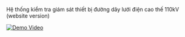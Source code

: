 Hệ thống kiểm tra giám sát thiết bị đường dây lưới điện cao thế 110kV (website version)

[![Demo Video](assets/thumbnail.png)](https://www.youtube.com/)
